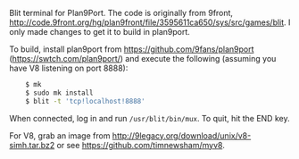 
Blit terminal for Plan9Port.  The code is originally from 9front, http://code.9front.org/hg/plan9front/file/3595611ca650/sys/src/games/blit.
I only made changes to get it to build in plan9port.

To build, install plan9port from https://github.com/9fans/plan9port (https://swtch.com/plan9port/) and execute the following
(assuming you have V8 listening on port 8888):

```sh
    $ mk
    $ sudo mk install
    $ blit -t 'tcp!localhost!8888'
```

When connected, log in and run `/usr/blit/bin/mux`.
To quit, hit the END key.

For V8, grab an image from
http://9legacy.org/download/unix/v8-simh.tar.bz2
or see https://github.com/timnewsham/myv8.

